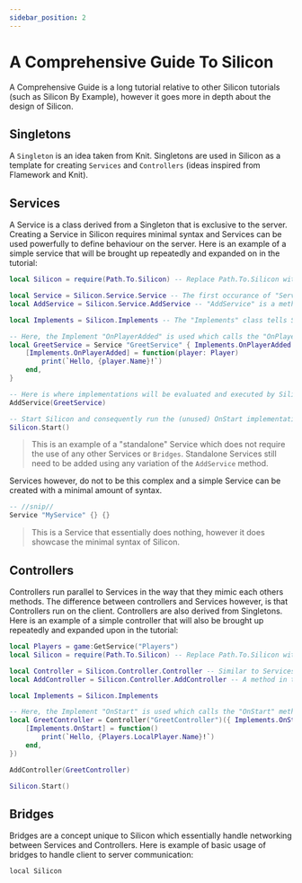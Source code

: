 ```yaml
---
sidebar_position: 2
---
```


# A Comprehensive Guide To Silicon
A Comprehensive Guide is a long tutorial relative to other Silicon tutorials (such as Silicon By Example), however it goes more in depth about the design of Silicon.

## Singletons
A `Singleton` is an idea taken from Knit.
Singletons are used in Silicon as a template for creating `Services` and `Controllers` (ideas inspired from Flamework and Knit).

## Services
A Service is a class derived from a Singleton that is exclusive to the server.
Creating a Service in Silicon requires minimal syntax and Services can be used powerfully to define behaviour on the server.
Here is an example of a simple service that will be brought up repeatedly and expanded on in the tutorial:

```lua
local Silicon = require(Path.To.Silicon) -- Replace Path.To.Silicon with the actual Silicon path (preferably absolute).

local Service = Silicon.Service.Service -- The first occurance of "Service" is a table that holds public methods in the Service class, the second occurance of "Service" is the method that creates a new Service.
local AddService = Silicon.Service.AddService -- "AddService" is a method that tells Silicon to add a service and execute its Implementations.

local Implements = Silicon.Implements -- The "Implements" class tells Silicon to hook to certain methods in a Singleton to run them under certain conditions, essentialy "implementing" certain methods.

-- Here, the Implement "OnPlayerAdded" is used which calls the "OnPlayerAdded" method of the Service when a new player joins the experience.
local GreetService = Service "GreetService" { Implements.OnPlayerAdded } {
	[Implements.OnPlayerAdded] = function(player: Player)
		print(`Hello, {player.Name}!`)
	end,
}

-- Here is where implementations will be evaluated and executed by Silicon.
AddService(GreetService)

-- Start Silicon and consequently run the (unused) OnStart implementation.
Silicon.Start()
```
> This is an example of a "standalone" Service which does not require the use of any other Services or `Bridges`.
> Standalone Services still need to be added using any variation of the `AddService` method.

Services however, do not to be this complex and a simple Service can be created with a minimal amount of syntax.

```lua
-- //snip//
Service "MyService" {} {}
```
> This is a Service that essentially does nothing, however it does showcase the minimal syntax of Silicon.

## Controllers
Controllers run parallel to Services in the way that they mimic each others methods.
The difference between controllers and Services however, is that Controllers run on the client.
Controllers are also derived from Singletons.
Here is an example of a simple controller that will also be brought up repeatedly and expanded upon in the tutorial:

```lua
local Players = game:GetService("Players")
local Silicon = require(Path.To.Silicon) -- Replace Path.To.Silicon with the actual Silicon path (preferably absolute).

local Controller = Silicon.Controller.Controller -- Similar to Services, Controllers are contained in the Controller table under Silicon.
local AddController = Silicon.Controller.AddController -- A method in the Controller table equivalent to AddService on the server.

local Implements = Silicon.Implements

-- Here, the Implement "OnStart" is used which calls the "OnStart" method of the Controller when Silicon starts on the client.
local GreetController = Controller("GreetController")({ Implements.OnStart })({
	[Implements.OnStart] = function()
		print(`Hello, {Players.LocalPlayer.Name}!`)
	end,
})

AddController(GreetController)

Silicon.Start()
```

## Bridges
Bridges are a concept unique to Silicon which essentially handle networking between Services and Controllers.
Here is example of basic usage of bridges to handle client to server communication:

```
local Silicon 
```